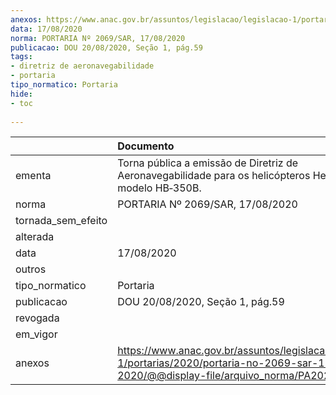 ```yaml
---
anexos: https://www.anac.gov.br/assuntos/legislacao/legislacao-1/portarias/2020/portaria-no-2069-sar-17-08-2020/@@display-file/arquivo_norma/PA2020-2069.pdf
data: 17/08/2020
norma: PORTARIA Nº 2069/SAR, 17/08/2020
publicacao: DOU 20/08/2020, Seção 1, pág.59
tags:
- diretriz de aeronavegabilidade
- portaria
tipo_normatico: Portaria
hide: 
- toc 
 
---
```


|                    | Documento                                                                                                                                            |
|:-------------------|:-----------------------------------------------------------------------------------------------------------------------------------------------------|
| ementa             | Torna pública a emissão de Diretriz de Aeronavegabilidade para os helicópteros Helibrás modelo HB‑350B.                                              |
| norma              | PORTARIA Nº 2069/SAR, 17/08/2020                                                                                                                     |
| tornada_sem_efeito |                                                                                                                                                      |
| alterada           |                                                                                                                                                      |
| data               | 17/08/2020                                                                                                                                           |
| outros             |                                                                                                                                                      |
| tipo_normatico     | Portaria                                                                                                                                             |
| publicacao         | DOU 20/08/2020, Seção 1, pág.59                                                                                                                      |
| revogada           |                                                                                                                                                      |
| em_vigor           |                                                                                                                                                      |
| anexos             | https://www.anac.gov.br/assuntos/legislacao/legislacao-1/portarias/2020/portaria-no-2069-sar-17-08-2020/@@display-file/arquivo_norma/PA2020-2069.pdf |